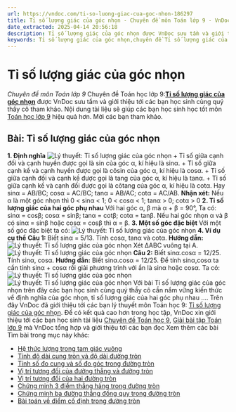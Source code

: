 ```yaml
---
url: https://vndoc.com/ti-so-luong-giac-cua-goc-nhon-186297
title: Tỉ số lượng giác của góc nhọn - Chuyên đề môn Toán lớp 9 - VnDoc.com
date_extracted: 2025-04-14 20:56:18
description: Tỉ số lượng giác của góc nhọn được VnDoc sưu tầm và giới thiệu các bài chuyên đề môn Toán học lớp 9 tới các bạn học sinh và quý thầy cô tham khảo
keywords: Tỉ số lượng giác của góc nhọn,chuyên đề Tỉ số lượng giác của góc nhọn,giải toán 9,giải bài tập toán học 9,để học tốt môn toán lớp 9,chuyên đề toán lớp 9,chuyên đề toán học 9,trắc nghiệm Tỉ số lượng giác của góc nhọn
---
```


# Tỉ số lượng giác của góc nhọn
 _Chuyên đề môn Toán lớp 9_
Chuyên đề Toán học lớp 9:[**Tỉ số lượng giác của góc nhọn**](<https://vndoc.com/ti-so-luong-giac-cua-goc-nhon-186297>) được VnDoc sưu tầm và giới thiệu tới các bạn học sinh cùng quý thầy cô tham khảo. Nội dung tài liệu sẽ giúp các bạn học sinh học tốt môn [Toán học lớp 9](<https://vndoc.com/toan-lop9>) hiệu quả hơn. Mời các bạn tham khảo.
## Bài: Tỉ số lượng giác của góc nhọn
**1\. Định nghĩa**
![Lý thuyết: Tỉ số lượng giác của góc nhọn](https://i.vdoc.vn/data/image/2019/10/19/ly-thuyet-ti-so-luong-giac-cua-goc-nhon.png)
\+ Tỉ số giữa cạnh đối và cạnh huyền được gọi là sin của góc α, kí hiệu là sinα.
\+ Tỉ số giữa cạnh kề và cạnh huyền được gọi là côsin của góc α, kí hiệu là cosα.
\+ Tỉ số giữa cạnh đối và cạnh kề được gọi là tang của góc α, kí hiệu là tanα.
\+ Tỉ số giữa cạnh kề và cạnh đối được gọi là côtang của góc α, kí hiệu là cotα.
Hay sinα = AB/BC; cosα = AC/BC; tanα = AB/AC; cotα = AC/AB.
**Nhận xét:** Nếu α là một góc nhọn thì 0 < sinα < 1; 0 < cosα < 1; tanα > 0; cotα > 0
**2\. Tỉ số lượng giác của hai góc phụ nhau**
Với hai góc α, β mà α + β = 90°,
Ta có: sinα = cosβ; cosα = sinβ; tanα = cotβ; cotα = tanβ.
Nếu hai góc nhọn α và β có sinα = sinβ hoặc cosα = cosβ thì α = β.
**3\. Một số góc đặc biệt**
Với một số góc đặc biệt ta có:
![Lý thuyết: Tỉ số lượng giác của góc nhọn](https://i.vdoc.vn/data/image/2019/10/19/ly-thuyet-ti-so-luong-giac-cua-goc-nhon-1.png)
**4\. Ví dụ cụ thể**
**Câu 1:** Biết sinα = 5/13. Tính cosα, tanα và cotα.
**Hướng dẫn:**
![Lý thuyết: Tỉ số lượng giác của góc nhọn](https://i.vdoc.vn/data/image/2019/10/19/ly-thuyet-ti-so-luong-giac-cua-goc-nhon-2.png)
Xét ΔABC vuông tại A.
![Lý thuyết: Tỉ số lượng giác của góc nhọn](https://i.vdoc.vn/data/image/2019/10/19/ly-thuyet-ti-so-luong-giac-cua-goc-nhon-3.png)
**Câu 2:** Biết sinα.cosα = 12/25. Tính sinα, cosα.
**Hướng dẫn:**
Biết sinα.cosα = 12/25. Để tính sinα,cosα ta cần tính sinα + cosα rồi giải phương trình với ẩn là sinα hoặc cosα.
Ta có:
![Lý thuyết: Tỉ số lượng giác của góc nhọn](https://i.vdoc.vn/data/image/2019/10/19/ly-thuyet-ti-so-luong-giac-cua-goc-nhon-4.png)
![Lý thuyết: Tỉ số lượng giác của góc nhọn](https://i.vdoc.vn/data/image/2019/10/19/ly-thuyet-ti-so-luong-giac-cua-goc-nhon-5.png)
Với bài Tỉ số lượng giác của góc nhọn trên đây các bạn học sinh cùng quý thầy cô cần nắm vững kiến thức về định nghĩa của góc nhọn, tỉ số lượng giác của hai góc phụ nhau ....
Trên đây VnDoc đã giới thiệu tới các bạn lý thuyết môn Toán học 9: [Tỉ số lượng giác của góc nhọn](<https://vndoc.com/ti-so-luong-giac-cua-goc-nhon-186297>). Để có kết quả cao hơn trong học tập, VnDoc xin giới thiệu tới các bạn học sinh tài liệu [Chuyên đề Toán học 9](<https://vndoc.com/chuyen-de-toan9>), [Giải bài tập Toán lớp 9](<https://vndoc.com/giai-toan-lop9>) mà VnDoc tổng hợp và giới thiệu tới các bạn đọc
Xem thêm các bài Tìm bài trong mục này khác:
  * [Hệ thức lượng trong tam giác vuông](</chuyen-de-he-thuc-luong-trong-tam-giac-vuong-197688>)
  * [Tính độ dài cung tròn và độ dài đường tròn](</tinh-do-dai-cung-tron-va-do-dai-duong-tron-202253>)
  * [Tính số đo cung và số đo góc trong đường tròn](</tinh-so-do-cung-va-so-do-goc-trong-duong-tron-202251>)
  * [Vị trí tương đối của đường thẳng và đường tròn](</vi-tri-tuong-doi-cua-duong-thang-va-duong-tron-186302>)
  * [Vị trí tương đối của hai đường tròn](</vi-tri-tuong-doi-cua-hai-duong-tron-186305>)
  * [Chứng minh 3 điểm thẳng hàng trong đường tròn](</chung-minh-3-diem-thang-hang-trong-duong-tron-202180>)
  * [Chứng minh ba đường thẳng đồng quy trong đường tròn](</chung-minh-ba-duong-thang-dong-quy-trong-duong-tron-202181>)
  * [Bài toán về điểm cố định trong đường tròn](</bai-toan-ve-diem-co-dinh-trong-duong-tron-202342>)

